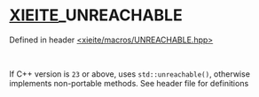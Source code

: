 # [XIEITE](../macros.md)\_UNREACHABLE
Defined in header [<xieite/macros/UNREACHABLE.hpp>](../../include/xieite/macros/UNREACHABLE.hpp)

<br/>

If C++ version is `23` or above, uses `std::unreachable()`, otherwise implements non-portable methods. See header file for definitions

